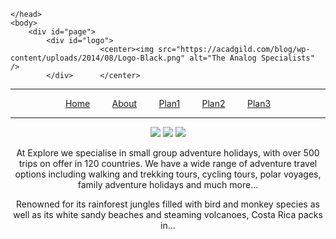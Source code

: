 <!DOCTYPE html>
<html>
	<head>
		<title>Boxes</title>
		
	</head>
	<body>
		<div id="page">
			<div id="logo">
						<center><img src="https://acadgild.com/blog/wp-content/uploads/2014/08/Logo-Black.png" alt="The Analog Specialists" />
			</div>		</center>

<hr></hr>
		<center>
			<a href = "home.html" target="homeframe">Home</a>&nbsp;&nbsp;&nbsp;&nbsp;&nbsp;&nbsp;&nbsp;&nbsp;
			<a href="about.html" target ="aboutframe">About</a>&nbsp;&nbsp;&nbsp;&nbsp;&nbsp;&nbsp;&nbsp;&nbsp;
			<a href="plan.html" target="planframe">Plan1</a>&nbsp;&nbsp;&nbsp;&nbsp;&nbsp;&nbsp;&nbsp;&nbsp;
			<a href="plan.html" target="planframe">Plan2</a>&nbsp;&nbsp;&nbsp;&nbsp;&nbsp;&nbsp;&nbsp;&nbsp;
			<a href="plan.html" target="planframe">Plan3</a><p>
<hr></hr>
<center>
<p>
<img src="http://blog.acadgild.com/images/symbols/our_belief.png"></img>
<img src="http://blog.acadgild.com/images/symbols/our_belief.png"></img>
<img src="http://blog.acadgild.com/images/symbols/our_belief.png"></img>
</p>
</center>
							<p>At Explore we specialise in small group adventure holidays, with over 500 trips on offer in 120 countries. We have a wide range of adventure travel options including walking and trekking tours, cycling tours, polar voyages, family adventure holidays and much more...<p>Renowned for its rainforest jungles filled with bird and monkey species as well as its white sandy beaches and steaming volcanoes, Costa Rica packs in...
			</center>

<p></p>		
		</body>
	</html>
		</div>
	</body>
</html>
